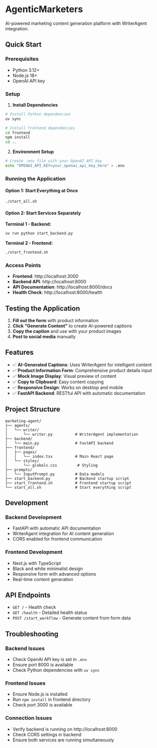 # AgenticMarketers

AI-powered marketing content generation platform with WriterAgent integration.

## Quick Start

### Prerequisites
- Python 3.12+
- Node.js 18+
- OpenAI API key

### Setup

1. **Install Dependencies**
```bash
# Install Python dependencies
uv sync

# Install frontend dependencies
cd frontend
npm install
cd ..
```

2. **Environment Setup**
```bash
# Create .env file with your OpenAI API key
echo "OPENAI_API_KEY=your_openai_api_key_here" > .env
```

### Running the Application

#### Option 1: Start Everything at Once
```bash
./start_all.sh
```

#### Option 2: Start Services Separately

**Terminal 1 - Backend:**
```bash
uv run python start_backend.py
```

**Terminal 2 - Frontend:**
```bash
./start_frontend.sh
```

### Access Points

- **Frontend**: http://localhost:3000
- **Backend API**: http://localhost:8000
- **API Documentation**: http://localhost:8000/docs
- **Health Check**: http://localhost:8000/health

## Testing the Application

1. **Fill out the form** with product information
2. **Click "Generate Content"** to create AI-powered captions
3. **Copy the caption** and use with your product images
4. **Post to social media** manually

## Features

- ✅ **AI-Generated Captions**: Uses WriterAgent for intelligent content
- ✅ **Product Information Form**: Comprehensive product details input
- ✅ **Mock Image Display**: Visual preview of content
- ✅ **Copy to Clipboard**: Easy content copying
- ✅ **Responsive Design**: Works on desktop and mobile
- ✅ **FastAPI Backend**: RESTful API with automatic documentation

## Project Structure

```
marketing-agent/
├── agents/
│   └── writer/
│       └── writer.py          # WriterAgent implementation
├── backend/
│   └── main.py                # FastAPI backend
├── frontend/
│   ├── pages/
│   │   └── index.tsx          # Main React page
│   └── styles/
│       └── globals.css         # Styling
├── prompts/
│   └── InputPrompt.py         # Data models
├── start_backend.py           # Backend startup script
├── start_frontend.sh          # Frontend startup script
└── start_all.sh               # Start everything script
```

## Development

### Backend Development
- FastAPI with automatic API documentation
- WriterAgent integration for AI content generation
- CORS enabled for frontend communication

### Frontend Development
- Next.js with TypeScript
- Black and white minimalist design
- Responsive form with advanced options
- Real-time content generation

## API Endpoints

- `GET /` - Health check
- `GET /health` - Detailed health status
- `POST /start_workflow` - Generate content from form data

## Troubleshooting

### Backend Issues
- Check OpenAI API key is set in `.env`
- Ensure port 8000 is available
- Check Python dependencies with `uv sync`

### Frontend Issues
- Ensure Node.js is installed
- Run `npm install` in frontend directory
- Check port 3000 is available

### Connection Issues
- Verify backend is running on http://localhost:8000
- Check CORS settings in backend
- Ensure both services are running simultaneously